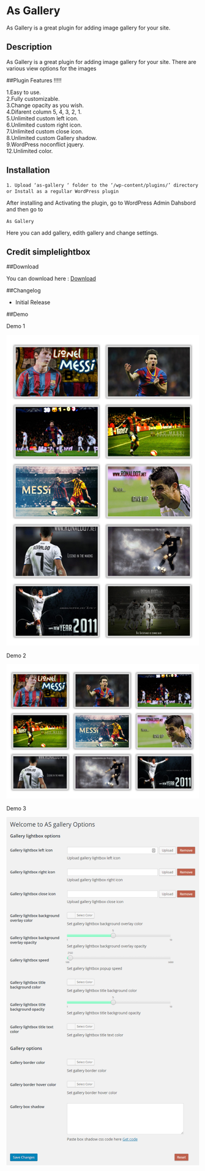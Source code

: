 # As Gallery
As Gallery is a great plugin for adding image gallery for your site.


## Description

As Gallery is a great plugin for adding image gallery for your site. There are various view options for the images

##Plugin Features !!!!!

1.Easy to use.<br />
2.Fully customizable.<br />
3.Change opacity as you wish.<br />
4.Difarent column 5, 4, 3, 2, 1.<br />
5.Unlimited custom left icon.<br />
6.Unlimited custom right icon.<br />
7.Unlimited custom close icon.<br />
8.Unlimited custom Gallery shadow.<br />
9.WordPress noconflict jquery.<br />
12.Unlimited color.<br />


## Installation
```
1. Upload ‘as-gallery ‘ folder to the ‘/wp-content/plugins/’ directory or Install as a regullar WordPress plugin
```


After installing and Activating the plugin, go to WordPress Admin Dahsbord and then go to
```
As Gallery 
```
Here you can add gallery, edith gallery and change settings.


## Credit simplelightbox

##Download


You can download here : [Download](https://wordpress.org/plugins/as-gallery/)

##Changelog

* Initial Release


##Demo

Demo 1

![Screenshot](https://github.com/anuislam/as-gallery/blob/master/img/demo1.png)

Demo 2

![Screenshot](https://github.com/anuislam/as-gallery/blob/master/img/demo2.png)

Demo 3

![Screenshot](https://github.com/anuislam/as-gallery/blob/master/img/demo3.png)
